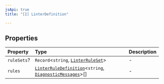 ```yaml
---
jsApi: true
title: "[I] LinterDefinition"

---
```

## Properties

| Property | Type | Description |
| :------ | :------ | :------ |
| `ruleSets`? | `Record`<`string`, [`LinterRuleSet`](LinterRuleSet.md)\> | - |
| `rules` | [`LinterRuleDefinition`](LinterRuleDefinition.md)<`string`, [`DiagnosticMessages`](DiagnosticMessages.md)\>[] | - |
